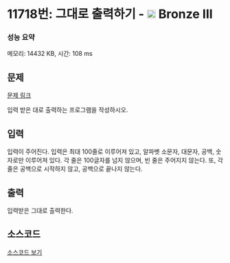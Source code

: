 # 11718번: 그대로 출력하기 - <img src="https://static.solved.ac/tier_small/3.svg" style="height:20px" /> Bronze III

<!-- performance -->
### 성능 요약
메모리: 14432 KB, 시간: 108 ms
<!-- end -->

## 문제

[문제 링크](https://boj.kr/11718)

<p>입력 받은 대로 출력하는 프로그램을 작성하시오.</p>

## 입력

<p>입력이 주어진다. 입력은 최대 100줄로 이루어져 있고, 알파벳 소문자, 대문자, 공백, 숫자로만 이루어져 있다. 각 줄은 100글자를 넘지 않으며, 빈 줄은 주어지지 않는다. 또, 각 줄은 공백으로 시작하지 않고, 공백으로 끝나지 않는다.</p>

## 출력

<p>입력받은 그대로 출력한다.</p>

## 소스코드

[소스코드 보기](Main.java)